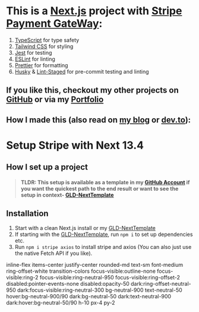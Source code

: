 # This is a [Next.js](https://nextjs.org/) project with [Stripe Payment GateWay](https://support.stripe.com/topics/getting-started):

1. [TypeScript](https://www.typescriptlang.org/docs/handbook/typescript-in-5-minutes.html) for type safety
2. [Tailwind CSS](https://tailwindcss.com/docs/installation) for styling
3. [Jest](https://jestjs.io/docs/getting-started) for testing
4. [ESLint](https://eslint.org/docs/latest/use/getting-started) for linting
5. [Prettier](https://prettier.io/docs/en/install.html) for formatting
6. [Husky](https://typicode.github.io/husky/getting-started.html) & [Lint-Staged](https://github.com/okonet/lint-staged) for pre-commit testing and linting

## If you like this, checkout my other projects on [GitHub](https://github.com/GLD5000) or via my [Portfolio](https://gld-portfolio.vercel.app/)

## How I made this (also read on [my blog](https://gld-dev-blog.vercel.app/) or [dev.to](https://dev.to/gld5000)):

# Setup Stripe with Next 13.4

## How I set up a project

> #### TLDR: This setup is available as a template in my [GitHub Account](https://github.com/GLD5000) if you want the quickest path to the end result or want to see the setup in context- [GLD-NextTemplate](https://github.com/GLD5000/GLD-NextTemplate)

## Installation

1. Start with a clean Next.js install or my [GLD-NextTemplate](https://github.com/GLD5000/GLD-NextTemplate)
2. If starting with the [GLD-NextTemplate](https://github.com/GLD5000/GLD-NextTemplate), run `npm i` to set up dependencies etc.
3. Run `npm i stripe axios` to install stripe and axios (You can also just use the native Fetch API if you like).

inline-flex items-center justify-center rounded-md text-sm font-medium ring-offset-white transition-colors focus-visible:outline-none focus-visible:ring-2 focus-visible:ring-neutral-950 focus-visible:ring-offset-2 disabled:pointer-events-none disabled:opacity-50 dark:ring-offset-neutral-950 dark:focus-visible:ring-neutral-300 bg-neutral-900 text-neutral-50 hover:bg-neutral-900/90 dark:bg-neutral-50 dark:text-neutral-900 dark:hover:bg-neutral-50/90 h-10 px-4 py-2
